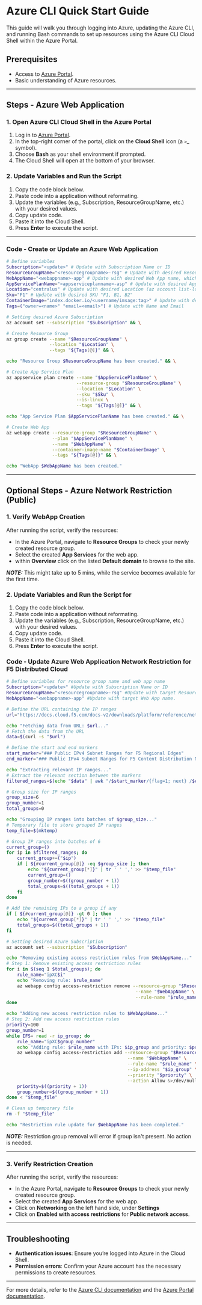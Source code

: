 # Azure CLI Quick Start Guide

This guide will walk you through logging into Azure, updating the Azure CLI, and running Bash commands to set up resources using the Azure CLI Cloud Shell within the Azure Portal.

## Prerequisites
- Access to [Azure Portal](https://portal.azure.com/).
- Basic understanding of Azure resources.

---

## Steps - Azure Web Application

### 1. Open Azure CLI Cloud Shell in the Azure Portal
1. Log in to [Azure Portal](https://portal.azure.com/).
2. In the top-right corner of the portal, click on the **Cloud Shell** icon (a `>`_ symbol).
3. Choose **Bash** as your shell environment if prompted.
4. The Cloud Shell will open at the bottom of your browser.

### 2. Update Variables and Run the Script
1. Copy the code block below.
2. Paste code into a application without reformating.
3. Update the variables (e.g., Subscription, ResourceGroupName, etc.) with your desired values.
4. Copy update code.
5. Paste it into the Cloud Shell.
7. Press **Enter** to execute the script.

---

### Code - Create or Update an Azure Web Application

```bash
# Define variables
Subscription="<update>" # Update with Subscription Name or ID
ResourceGroupName="<resourcegroupname>-rsg" # Update with desired Resource Group name
WebAppName="<webappname>-app" # Update with desired Web App name, which will also be the subdomain of the app
AppServicePlanName="<appserviceplanname>-asp" # Update with desired App Service Plan name
Location="centralus" # Update with desired Location (az account list-locations -o table)
Sku="F1" # Update with desired SKU "F1, B1, B2"
ContainerImage="index.docker.io/<username/imsage:tag>" # Update with desired Container URL/Image:Tag
Tags=("owner=<name>" "email=<email>") # Update with Name and Email

# Setting desired Azure Subscription
az account set --subscription "$Subscription" && \

# Create Resource Group
az group create --name "$ResourceGroupName" \
                --location "$Location" \
                --tags "${Tags[@]}" && \

echo "Resource Group $ResourceGroupName has been created." && \

# Create App Service Plan
az appservice plan create --name "$AppServicePlanName" \
                          --resource-group "$ResourceGroupName" \
                          --location "$Location" \
                          --sku "$Sku" \
                          --is-linux \
                          --tags "${Tags[@]}" && \

echo "App Service Plan $AppServicePlanName has been created." && \

# Create Web App
az webapp create --resource-group "$ResourceGroupName" \
                 --plan "$AppServicePlanName" \
                 --name "$WebAppName" \
                 --container-image-name "$ContainerImage" \
                 --tags "${Tags[@]}" && \

echo "WebApp $WebAppName has been created."
```

---

## Optional Steps - Azure Network Restriction (Public)

### 1. Verify WebApp Creation
After running the script, verify the resources:
- In the Azure Portal, navigate to **Resource Groups** to check your newly created resource group.
- Select the created **App Services** for the web app.
- within **Overview** click on the listed **Default domain** to browse to the site.

**_NOTE:_** This might take up to 5 mins, while the service becomes available for the first time.

### 2. Update Variables and Run the Script for 
1. Copy the code block below.
2. Paste code into a application without reformating.
3. Update the variables (e.g., Subscription, ResourceGroupName, etc.) with your desired values.
4. Copy update code.
5. Paste it into the Cloud Shell.
7. Press **Enter** to execute the script.

### Code - Update Azure Web Application Network Restriction for F5 Distributed Cloud

```bash
# Define variables for resource group name and web app name
Subscription="<update>" #Update with Subscription Name or ID
ResourceGroupName="<resourcegroupname>-rsg" #Update with target Resource Group name
WebAppName="<webappname>-app" #Update with target Web App name.

# Define the URL containing the IP ranges
url="https://docs.cloud.f5.com/docs-v2/downloads/platform/reference/network-cloud-ref/ips-domains.txt"

echo "Fetching data from URL: $url..."
# Fetch the data from the URL
data=$(curl -s "$url")

# Define the start and end markers
start_marker="### Public IPv4 Subnet Ranges for F5 Regional Edges"
end_marker="### Public IPv4 Subnet Ranges for F5 Content Distribution Network Services"

echo "Extracting relevant IP ranges..."
# Extract the relevant section between the markers
filtered_ranges=$(echo "$data" | awk "/$start_marker/{flag=1; next} /$end_marker/{flag=0} flag" | grep -oE '\b[0-9]+\.[0-9]+\.[0-9]+\.[0-9]+/[0-9]+\b' | sort -u)

# Group size for IP ranges
group_size=6
group_number=1
total_groups=0

echo "Grouping IP ranges into batches of $group_size..."
# Temporary file to store grouped IP ranges
temp_file=$(mktemp)

# Group IP ranges into batches of 6
current_group=()
for ip in $filtered_ranges; do
    current_group+=("$ip")
    if [ ${#current_group[@]} -eq $group_size ]; then
        echo "${current_group[*]}" | tr ' ' ',' >> "$temp_file"
        current_group=()
        group_number=$((group_number + 1))
        total_groups=$((total_groups + 1))
    fi
done

# Add the remaining IPs to a group if any
if [ ${#current_group[@]} -gt 0 ]; then
    echo "${current_group[*]}" | tr ' ' ',' >> "$temp_file"
    total_groups=$((total_groups + 1))
fi

# Setting desired Azure Subscription
az account set --subscription "$Subscription"

echo "Removing existing access restriction rules from $WebAppName..."
# Step 1: Remove existing access restriction rules
for i in $(seq 1 $total_groups); do
    rule_name="ipXC$i"
    echo "Removing rule: $rule_name"
    az webapp config access-restriction remove --resource-group "$ResourceGroupName" \
                                                --name "$WebAppName" \
                                                --rule-name "$rule_name" &>/dev/null
done

echo "Adding new access restriction rules to $WebAppName..."
# Step 2: Add new access restriction rules
priority=100
group_number=1
while IFS= read -r ip_group; do
    rule_name="ipXC$group_number"
    echo "Adding rule: $rule_name with IPs: $ip_group and priority: $priority"
    az webapp config access-restriction add --resource-group "$ResourceGroupName" \
                                             --name "$WebAppName" \
                                             --rule-name "$rule_name" \
                                             --ip-address "$ip_group" \
                                             --priority "$priority" \
                                             --action Allow &>/dev/null
    priority=$((priority + 1))
    group_number=$((group_number + 1))
done < "$temp_file"

# Clean up temporary file
rm -f "$temp_file"

echo "Restriction rule update for $WebAppName has been completed."
```
**_NOTE:_** Restriction group removal will error if group isn't present. No action is needed.


---

### 3. Verify Restriction Creation
After running the script, verify the resources:
- In the Azure Portal, navigate to **Resource Groups** to check your newly created resource group.
- Select the created **App Services** for the web app.
- Click on **Networking** on the left hand side, under **Settings**
- Click on **Enabled with access restrictions** for **Public network access**.

---

## Troubleshooting
- **Authentication issues**: Ensure you’re logged into Azure in the Cloud Shell.
- **Permission errors**: Confirm your Azure account has the necessary permissions to create resources.

---

For more details, refer to the [Azure CLI documentation](https://learn.microsoft.com/en-us/cli/azure/) and the [Azure Portal documentation](https://learn.microsoft.com/en-us/azure/azure-portal/).


